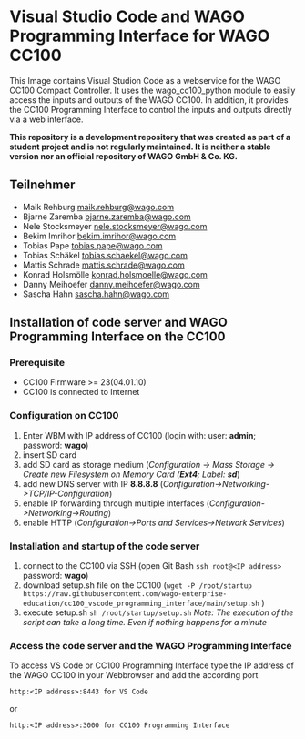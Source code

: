 # Visual Studio Code and WAGO Programming Interface for WAGO CC100

This Image contains Visual Studion Code as a webservice for the WAGO CC100 Compact Controller. It uses the wago_cc100_python module to easily access the inputs and outputs of the WAGO CC100. In addition, it provides the CC100 Programming Interface to control the inputs and outputs directly via a web interface.

**This repository is a development repository that was created as part of a student project and is not regularly maintained. It is neither a stable version nor an official repository of WAGO GmbH & Co. KG.** 

## Teilnehmer
- Maik Rehburg <maik.rehburg@wago.com>
- Bjarne Zaremba <bjarne.zaremba@wago.com>
- Nele Stocksmeyer <nele.stocksmeyer@wago.com>
- Bekim Imrihor <bekim.imrihor@wago.com>
- Tobias Pape <tobias.pape@wago.com>
- Tobias Schäkel <tobias.schaekel@wago.com>
- Mattis Schrade <mattis.schrade@wago.com>
- Konrad Holsmölle <konrad.holsmoelle@wago.com>
- Danny Meihoefer <danny.meihoefer@wago.com>
- Sascha Hahn <sascha.hahn@wago.com>

## Installation of code server and WAGO Programming Interface on the CC100
### Prerequisite
- CC100 Firmware >= 23(04.01.10)
- CC100 is connected to Internet

### Configuration on CC100
1. Enter WBM with IP address of CC100 (login with: user: **admin**; password: **wago**)
2. insert SD card
3. add SD card as storage medium (*Configuration -> Mass Storage -> Create new Filesystem on Memory Card (**Ext4**; Label: **sd***)
4. add new DNS server with IP **8.8.8.8** (*Configuration->Networking->TCP/IP-Configuration*)
5. enable IP forwarding through multiple interfaces (*Configuration->Networking->Routing*) 
6. enable HTTP (*Configuration->Ports and Services->Network Services*)


### Installation and startup of the code server
1. connect to the CC100 via SSH (open Git Bash ``` ssh root@<IP address> ``` password: **wago**)
2. download setup.sh file on the CC100 (``` wget -P /root/startup https://raw.githubusercontent.com/wago-enterprise-education/cc100_vscode_programming_interface/main/setup.sh ``` )
3. execute setup.sh ``` sh /root/startup/setup.sh ```
*Note: The execution of the script can take a long time. Even if nothing happens for a minute*

### Access the code server and the WAGO Programming Interface
To access VS Code or CC100 Programming Interface type the IP address of the WAGO CC100 in your Webbrowser and add the according port
```
http:<IP address>:8443 for VS Code
```
or
```
http:<IP address>:3000 for CC100 Programming Interface
```

